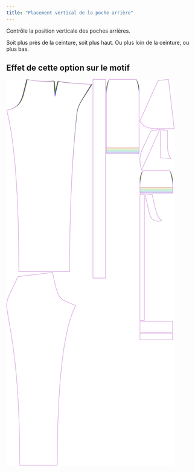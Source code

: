 ```yaml
---
title: "Placement vertical de la poche arrière"
---
```


Contrôle la position verticale des poches arrières.

Soit plus près de la ceinture, soit plus haut. Ou plus loin de la ceinture, ou plus bas.

## Effet de cette option sur le motif

![Cette image montre l'effet de cette option en superposant plusieurs variantes qui ont une valeur différente pour cette option](charlie_backpocketverticalplacement_sample.svg "Effet de cette option sur le modèle")
